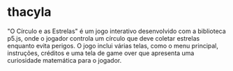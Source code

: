 # thacyla
"O Círculo e as Estrelas" é um jogo interativo desenvolvido com a biblioteca p5.js, onde o jogador controla um círculo que deve coletar estrelas enquanto evita perigos. O jogo inclui várias telas, como o menu principal, instruções, créditos e uma tela de game over que apresenta uma curiosidade matemática para o jogador.
